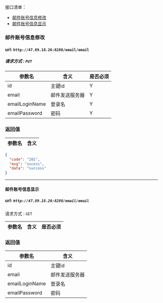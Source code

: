 接口清单：

- [邮件账号信息修改](#邮件账号信息修改)
- [邮件账号信息显示](#邮件账号信息显示)


### 邮件账号信息修改

#### url: `http://47.89.18.26:8288/email/email`
##### 请求方式 : `PUT`

参数名    | 含义    | 是否必须
-------|--------|-----
id |主键id | Y
email|邮件发送服务器|Y
emailLoginName|登录名|Y
emailPassword|密码|Y

###  返回值

参数名  | 含义
-------------|-------------
```json
{
  "code": "201",
  "msg": "sucess",
  "data": "success"
}
```

--------------------------------


#### 邮件账号信息显示

##### url: `http://47.89.18.26:8288/email/email`
请求方式 : `GET`


参数名    | 含义    | 是否必须
-------|--------|-----


###  返回值

参数名  | 含义
-------------|-------------
id |主键id 
email|邮件发送服务器
emailLoginName|登录名
emailPassword|密码 